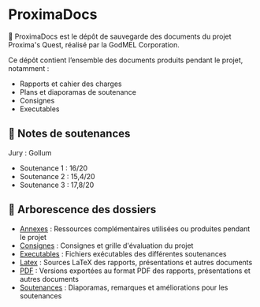 # ProximaDocs

📁 ProximaDocs est le dépôt de sauvegarde des documents du projet Proxima's Quest, réalisé par la GodMEL Corporation.

Ce dépôt contient l’ensemble des documents produits pendant le projet, notamment :

- Rapports et cahier des charges
- Plans et diaporamas de soutenance
- Consignes
- Executables

## 📝 Notes de soutenances

Jury : Gollum

- Soutenance 1 : 16/20
- Soutenance 2 : 15,4/20
- Soutenance 3 : 17,8/20

## 📂 Arborescence des dossiers

- [Annexes](./Annexes) : Ressources complémentaires utilisées ou produites pendant le projet
- [Consignes](./Consignes) : Consignes et grille d'évaluation du projet
- [Executables](./Executables) : Fichiers exécutables des différentes soutenances
- [Latex](./Latex) : Sources LaTeX des rapports, présentations et autres documents
- [PDF](./PDF) : Versions exportées au format PDF des rapports, présentations et autres documents
- [Soutenances](./Soutenances) : Diaporamas, remarques et améliorations pour les soutenances
